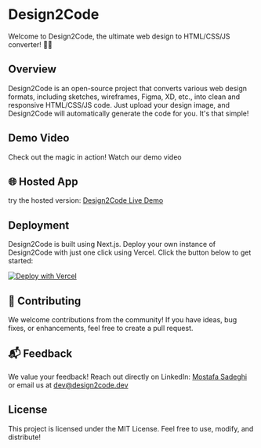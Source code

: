 # Design2Code

Welcome to Design2Code, the ultimate web design to HTML/CSS/JS converter! 🚀✨

## Overview

Design2Code is an open-source project that converts various web design formats, including sketches, wireframes, Figma, XD, etc., into clean and responsive HTML/CSS/JS code. Just upload your design image, and Design2Code will automatically generate the code for you. It's that simple!

## Demo Video

Check out the magic in action! Watch our demo video

## 🌐 Hosted App

try the hosted version: [Design2Code Live Demo](https://design2code.dev)

## Deployment

Design2Code is built using Next.js. Deploy your own instance of Design2Code with just one click using Vercel. Click the button below to get started:

[![Deploy with Vercel](https://vercel.com/button)](https://vercel.com/new/project?template=https://github.com/mostafasadeghi97/design2code)

## 🤝 Contributing

We welcome contributions from the community! If you have ideas, bug fixes, or enhancements, feel free to create a pull request.

## 📬 Feedback

We value your feedback! Reach out directly on LinkedIn: [Mostafa Sadeghi](https://www.linkedin.com/in/mostafa-sadeghi/) or email us at dev@design2code.dev

## License

This project is licensed under the MIT License. Feel free to use, modify, and distribute!
